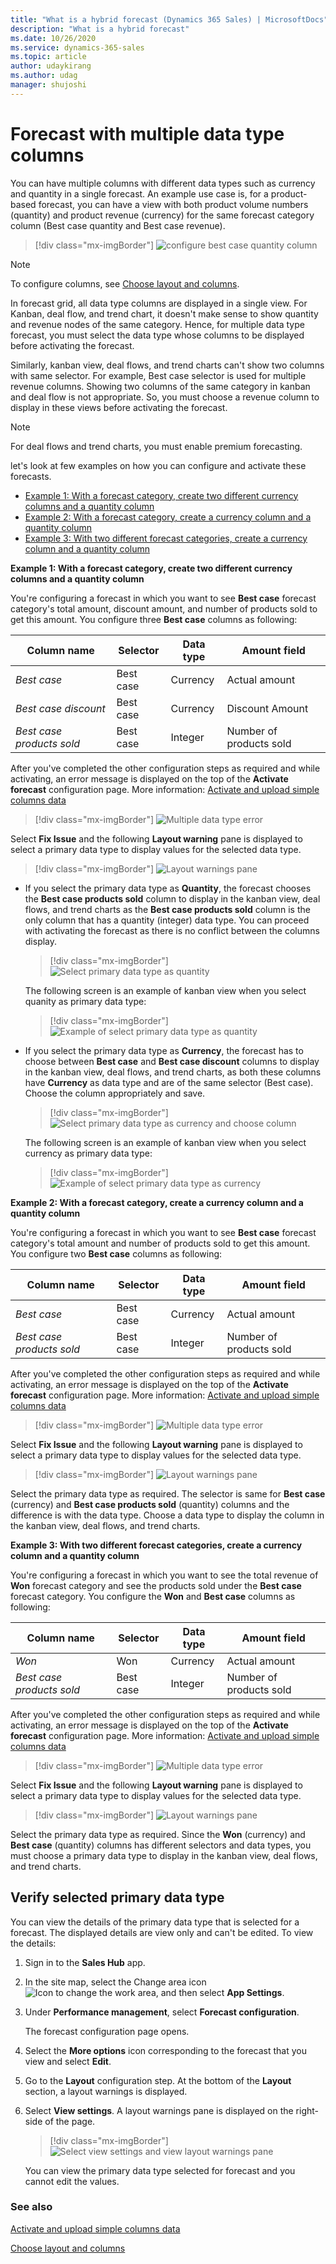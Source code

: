 ```yaml
---
title: "What is a hybrid forecast (Dynamics 365 Sales) | MicrosoftDocs"
description: "What is a hybrid forecast"
ms.date: 10/26/2020
ms.service: dynamics-365-sales
ms.topic: article
author: udaykirang
ms.author: udag
manager: shujoshi
---
```


# Forecast with multiple data type columns

You can have multiple columns with different data types such as currency and quantity in a single forecast. An example use case is, for a product-based forecast, you can have a view with both product volume numbers (quantity) and product revenue (currency) for the same forecast category column (Best case quantity and Best case revenue). 

> [!div class="mx-imgBorder"]
> ![configure best case quantity column](media/forecast-quantity-bestcase-column.png "configure best case quantity column")

>[!NOTE]
>To configure columns, see [Choose layout and columns](choose-layout-and-columns-forecast.md).

In forecast grid, all data type columns are displayed in a single view. For Kanban, deal flow, and trend chart, it doesn't make sense to show  quantity and revenue nodes of the same category. Hence, for multiple data type forecast, you must select the data type whose columns to be displayed before activating the forecast.

Similarly, kanban view, deal flows, and trend charts can't show two columns with same selector. For example, Best case selector is used for multiple revenue columns. Showing two columns of the same category in kanban and deal flow is not appropriate. So, you must choose a revenue column to display in these views before activating the forecast. 

>[!NOTE]
>For deal flows and trend charts, you must enable premium forecasting.

let's look at few examples on how you can configure and activate these forecasts.

- [Example 1: With a forecast category, create two different currency columns and a quantity column](#same-fc-different-data-type-currency-qty)
- [Example 2: With a forecast category, create a currency column and a quantity column](#same-fc-different-data-type)
- [Example 3: With two different forecast categories, create a currency column and a quantity column](#different-fc-different-data-type)

<a name=same-fc-different-data-type-currency-qty></a>
**Example 1: With a forecast category, create two different currency columns and a quantity column**

You're configuring a forecast in which you want to see **Best case** forecast category's total amount, discount amount, and number of products sold to get this amount. You configure three **Best case** columns as following:

| Column name | Selector | Data type | Amount field |
|-------------|----------|-----------|--------------|
| *Best case* | Best case| Currency | Actual amount |
| *Best case discount* | Best case| Currency | Discount Amount |
| *Best case products sold* | Best case| Integer | Number of products sold |

After you've completed the other configuration steps as required and while activating, an error message is displayed on the top of the **Activate forecast** configuration page. More information: [Activate and upload simple columns data](activate-upload-simple-columns-data-forecast.md)

> [!div class="mx-imgBorder"]
> ![Multiple data type error](media/forecast-publish-multiple-data-type-error.png "Multiple data type error")

Select **Fix Issue** and the following **Layout warning** pane is displayed to select a primary data type to display values for the selected data type. 

> [!div class="mx-imgBorder"]
> ![Layout warnings pane](media/forecast-publish-layout-warnings-pane.png "Layout warnings pane") 

- If you select the primary data type as **Quantity**, the forecast chooses the **Best case products sold** column to display in the kanban view, deal flows, and trend charts as the **Best case products sold** column is the only column that has a quantity (integer) data type. You can proceed with activating the forecast as there is no conflict between the columns display. 
    
    > [!div class="mx-imgBorder"]
    > ![Select primary data type as quantity](media/forecast-data-type-select-quantity.png "Select primary data type as quantity") 

    The following screen is an example of kanban view when you select quanity as primary data type:

    > [!div class="mx-imgBorder"]
    > ![Example of select primary data type as quantity](media/forecast-primary-datat-quanity-bestcase.png "Example of select primary data type as quantity")
    
- If you select the primary data type as **Currency**, the forecast has to choose between **Best case** and **Best case discount** columns to display in the kanban view, deal flows, and trend charts, as both these columns have **Currency** as data type and are of the same selector (Best case). Choose the column appropriately and save. 

    > [!div class="mx-imgBorder"]
    > ![Select primary data type as currency and choose column](media/forecast-data-type-select-currency-choose-column.png "Select primary data type as currency and choose column") 

    The following screen is an example of kanban view when you select currency as primary data type:

    > [!div class="mx-imgBorder"]
    > ![Example of select primary data type as currency](media/forecast-primary-data-currency-bestcase.png "Example of select primary data type as currency")

<a name=same-fc-different-data-type></a>
**Example 2: With a forecast category, create a currency column and a quantity column**

You're configuring a forecast in which you want to see **Best case** forecast category's total amount and number of products sold to get this amount. You configure two **Best case** columns as following:

| Column name | Selector | Data type | Amount field |
|-------------|----------|-----------|--------------|
| *Best case* | Best case| Currency | Actual amount |
| *Best case products sold* | Best case| Integer | Number of products sold |

After you've completed the other configuration steps as required and while activating, an error message is displayed on the top of the **Activate forecast** configuration page. More information: [Activate and upload simple columns data](activate-upload-simple-columns-data-forecast.md)

> [!div class="mx-imgBorder"]
> ![Multiple data type error](media/forecast-publish-multiple-data-type-error.png "Multiple data type error")

Select **Fix Issue** and the following **Layout warning** pane is displayed to select a primary data type to display values for the selected data type. 

> [!div class="mx-imgBorder"]
> ![Layout warnings pane](media/forecast-publish-layout-warnings-pane.png "Layout warnings pane") 

Select the primary data type as required. The selector is same for **Best case** (currency) and **Best case products sold** (quantity) columns and the difference is with the data type. Choose  a data type to display the column in the kanban view, deal flows, and trend charts.

<a name=different-fc-different-data-type></a>
**Example 3: With two different forecast categories, create a currency column and a quantity column**

You're configuring a forecast in which you want to see the total revenue of **Won** forecast category and see the products sold under the **Best case** forecast category. You configure the **Won** and **Best case** columns as following:

| Column name | Selector | Data type | Amount field |
|-------------|----------|-----------|--------------|
| *Won* | Won | Currency | Actual amount |
| *Best case products sold* | Best case| Integer | Number of products sold |

After you've completed the other configuration steps as required and while activating, an error message is displayed on the top of the **Activate forecast** configuration page. More information: [Activate and upload simple columns data](activate-upload-simple-columns-data-forecast.md)

> [!div class="mx-imgBorder"]
> ![Multiple data type error](media/forecast-publish-multiple-data-type-error.png "Multiple data type error")

Select **Fix Issue** and the following **Layout warning** pane is displayed to select a primary data type to display values for the selected data type. 

> [!div class="mx-imgBorder"]
> ![Layout warnings pane](media/forecast-publish-layout-warnings-pane.png "Layout warnings pane") 

Select the primary data type as required. Since the **Won** (currency) and **Best case** (quantity) columns has different selectors and data types, you must choose a primary data type to display in the kanban view, deal flows, and trend charts.

## Verify selected primary data type

You can view the details of the primary data type that is selected for a forecast. The displayed details are view only and can't be edited. To view the details:

1. Sign in to the **Sales Hub** app.

2. In the site map, select the Change area icon ![Icon to change the work area](media/change-area-icon.png "Icon to change the work area"), and then select **App Settings**. 

3. Under **Performance management**, select **Forecast configuration**.

    The forecast configuration page opens. 

4. Select the **More options** icon corresponding to the forecast that you view and select **Edit**.

5. Go to the **Layout** configuration step. At the bottom of the **Layout** section, a layout warnings is displayed. 

6. Select **View settings**. A layout warnings pane is displayed on the right-side of the page.

    > [!div class="mx-imgBorder"]
    > ![Select view settings and view layout warnings pane](media/forecast-view-settings-layout-warnings-pane.png "Select view settings and view layout warnings pane") 

    You can view the primary data type selected for forecast and you cannot edit the values.

### See also

[Activate and upload simple columns data](activate-upload-simple-columns-data-forecast.md)

[Choose layout and columns](choose-layout-and-columns-forecast.md)
